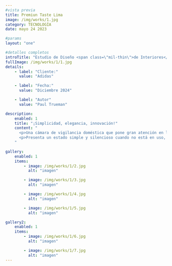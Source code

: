 ```yaml
---
#vista previa
title: Premiun Taste Lima
image: /img/works/1.jpg
category: TECNOLOGÍA
date: mayo 24 2023

#params
layout: "one"

#detalles completos
introTitle: "Estudio de Diseño <span class=\"mil-thin\">de Interiores</span>"
fullImage: /img/works/1/1.jpg
details:
    - label: "Cliente:"
      value: "Adidas"

    - label: "Fecha:"
      value: "Diciembre 2024"

    - label: "Autor"
      value: "Paul Trueman"

description:
    enabled: 1
    title: "¡Simplicidad, elegancia, innovación!"
    content: "
      <p>Una cámara de vigilancia doméstica que pone gran atención en la seguridad y privacidad del usuario, con dos modos para ofrecer seguridad mientras protege la privacidad personal. La cámara tiene un modo abierto y cerrado, definimos el producto con dos lados claros, expresando dos estados de trabajo y emociones.</p>
      <p>Presenta un estado simple y silencioso cuando no está en uso, ofreciendo una sensación de calma y seguridad. Al mismo tiempo, la cámara se adapta a una variedad de entornos, proporcionando elegantes opciones de instalación, tanto de pared como en pie.</p>
    "

gallery: 
    enabled: 1
    items:
        - image: /img/works/1/2.jpg
          alt: "imagen"

        - image: /img/works/1/3.jpg
          alt: "imagen"

        - image: /img/works/1/4.jpg
          alt: "imagen"

        - image: /img/works/1/5.jpg
          alt: "imagen"

gallery2: 
    enabled: 1
    items:
        - image: /img/works/1/6.jpg
          alt: "imagen"

        - image: /img/works/1/7.jpg
          alt: "imagen"
---
```

